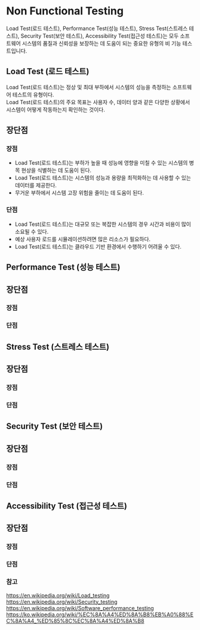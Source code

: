 # Non Functional Testing
Load Test(로드 테스트), Performance Test(성능 테스트), Stress Test(스트레스 테스트), Security Test(보안 테스트), Accessibility Test(접근성 테스트)는 모두 소프트웨어 시스템의 품질과 신뢰성을 보장하는 데 도움이 되는 중요한 유형의 비 기능 테스트입니다.
## Load Test (로드 테스트)
Load Test(로드 테스트)는 정상 및 최대 부하에서 시스템의 성능을 측정하는 소프트웨어 테스트의 유형이다.    
Load Test(로드 테스트)의 주요 목표는 사용자 수, 데이터 양과 같은 다양한 상황에서 시스템이 어떻게 작동하는지 확인하는 것이다.

## 장단점
### 장점
* Load Test(로드 테스트)는 부하가 높을 때 성능에 영향을 미칠 수 있는 시스템의 병목 현상을 식별하는 데 도움이 된다.   
* Load Test(로드 테스트)는 시스템의 성능과 용량을 최적화하는 데 사용할 수 있는 데이터를 제공한다.
* 무거운 부하에서 시스템 고장 위험을 줄이는 데 도움이 된다.

### 단점
* Load Test(로드 테스트)는 대규모 또는 복잡한 시스템의 경우 시간과 비용이 많이 소요될 수 있다.
* 예상 사용자 로드를 시뮬레이션하려면 많은 리소스가 필요하다.
* Load Test(로드 테스트)는 클라우드 기반 환경에서 수행하기 어려울 수 있다.

## Performance Test (성능 테스트)

## 장단점
### 장점
### 단점

## Stress Test (스트레스 테스트)

## 장단점
### 장점
### 단점

## Security Test (보안 테스트)

## 장단점
### 장점
### 단점

## Accessibility Test (접근성 테스트)

## 장단점
### 장점
### 단점

### 참고
https://en.wikipedia.org/wiki/Load_testing    
https://en.wikipedia.org/wiki/Security_testing     
https://en.wikipedia.org/wiki/Software_performance_testing      
https://ko.wikipedia.org/wiki/%EC%8A%A4%ED%8A%B8%EB%A0%88%EC%8A%A4_%ED%85%8C%EC%8A%A4%ED%8A%B8
